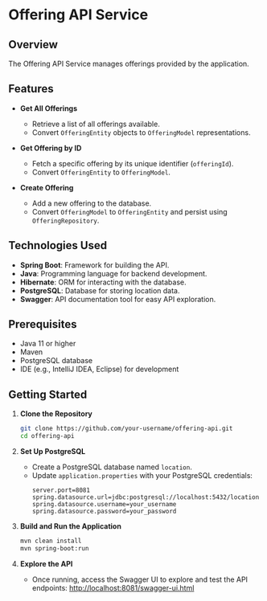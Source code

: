 # Offering API Service

## Overview

The Offering API Service manages offerings provided by the application.

## Features

- **Get All Offerings**
  - Retrieve a list of all offerings available.
  - Convert `OfferingEntity` objects to `OfferingModel` representations.

- **Get Offering by ID**
  - Fetch a specific offering by its unique identifier (`offeringId`).
  - Convert `OfferingEntity` to `OfferingModel`.

- **Create Offering**
  - Add a new offering to the database.
  - Convert `OfferingModel` to `OfferingEntity` and persist using `OfferingRepository`.


## Technologies Used

- **Spring Boot**: Framework for building the API.
- **Java**: Programming language for backend development.
- **Hibernate**: ORM for interacting with the database.
- **PostgreSQL**: Database for storing location data.
- **Swagger**: API documentation tool for easy API exploration.

## Prerequisites

- Java 11 or higher
- Maven
- PostgreSQL database
- IDE (e.g., IntelliJ IDEA, Eclipse) for development

## Getting Started

1. **Clone the Repository**
    ```bash
    git clone https://github.com/your-username/offering-api.git
    cd offering-api
    ```

2. **Set Up PostgreSQL**
    - Create a PostgreSQL database named `location`.
    - Update `application.properties` with your PostgreSQL credentials:
      ```properties
      server.port=8081
      spring.datasource.url=jdbc:postgresql://localhost:5432/location
      spring.datasource.username=your_username
      spring.datasource.password=your_password
      ```

3. **Build and Run the Application**
    ```bash
    mvn clean install
    mvn spring-boot:run
    ```

4. **Explore the API**
    - Once running, access the Swagger UI to explore and test the API endpoints:
      [http://localhost:8081/swagger-ui.html](http://localhost:8081/swagger-ui.html)

